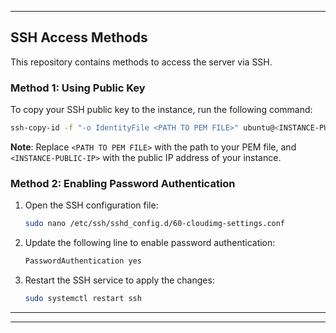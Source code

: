 
---

## SSH Access Methods

This repository contains methods to access the server via SSH.

### Method 1: Using Public Key

To copy your SSH public key to the instance, run the following command:

```bash
ssh-copy-id -f "-o IdentityFile <PATH TO PEM FILE>" ubuntu@<INSTANCE-PUBLIC-IP>
```

**Note**: Replace `<PATH TO PEM FILE>` with the path to your PEM file, and `<INSTANCE-PUBLIC-IP>` with the public IP address of your instance.

### Method 2: Enabling Password Authentication

1. Open the SSH configuration file:

    ```bash
    sudo nano /etc/ssh/sshd_config.d/60-cloudimg-settings.conf
    ```

2. Update the following line to enable password authentication:

    ```bash
    PasswordAuthentication yes
    ```

3. Restart the SSH service to apply the changes:

    ```bash
    sudo systemctl restart ssh
    ```

---




---

